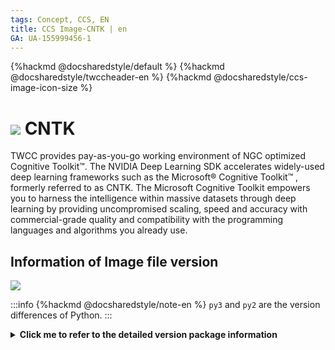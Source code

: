 ```yaml
---
tags: Concept, CCS, EN
title: CCS Image-CNTK | en
GA: UA-155999456-1
---
```


{%hackmd @docsharedstyle/default %}
{%hackmd @docsharedstyle/twccheader-en %}
{%hackmd @docsharedstyle/ccs-image-icon-size %}

# <img class="ccsimgicon" src="https://cos.twcc.ai/SYS-MANUAL/uploads/upload_6b3382d3255e279896320ff106a1565d.png">  CNTK


TWCC provides pay-as-you-go working environment of NGC optimized Cognitive Toolkit™. The NVIDIA Deep Learning SDK accelerates widely-used deep learning frameworks such as the Microsoft® Cognitive Toolkit™ , formerly referred to as CNTK. The Microsoft Cognitive Toolkit empowers you to harness the intelligence within massive datasets through deep learning by providing uncompromised scaling, speed and accuracy with commercial-grade quality and compatibility with the programming languages and algorithms you already use.

## <i class="fa fa-sticky-note" aria-hidden="true"></i> <span class="ccsimglist">Information of Image file version
</span> 

![](https://cos.twcc.ai/SYS-MANUAL/uploads/upload_631b4734c2721a20dfbe97c6cc5cf43a.png)


:::info
{%hackmd @docsharedstyle/note-en %}
`py3` and `py2` are the version differences of Python.
:::

<details class="docspoiler">

<summary><b>Click me to refer to the detailed version package information</b></summary>

- [cntk-18.08-py3-v1](https://docs.nvidia.com/deeplearning/frameworks/cntk-release-notes/rel_18.08.html#rel_18.08)

</details>
